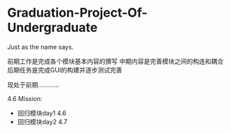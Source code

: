 # Graduation-Project-Of-Undergraduate
Just as the name says.

前期工作是完成各个模块基本内容的撰写
中期内容是完善模块之间的构连和耦合
后期任务是完成GUI的构建并逐步测试完善

现处于前期…………


4.6 
Mission:
* 回归模块day1  4.6  
* 回归模块day2  4.7
